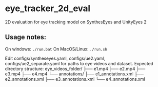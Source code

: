 # eye_tracker_2d_eval

2D evaluation for eye tracking model on SynthesEyes and UnityEyes 2
## Usage notes:
On windows: ```./run.bat```
On MacOS/Linux: ```./run.sh```

Edit configs/syntheseyes.yaml, configs/ue2.yaml, configs/ue2_separate.yaml for paths to eye videos and dataset.
Expected directory structure:
eye_videos_folder/
├── e1.mp4
├── e2.mp4
├── e3.mp4
├── e4.mp4
└── annotations/
    ├── e1_annotations.xml
    ├── e2_annotations.xml
    ├── e3_annotations.xml
    └── e4_annotations.xml
